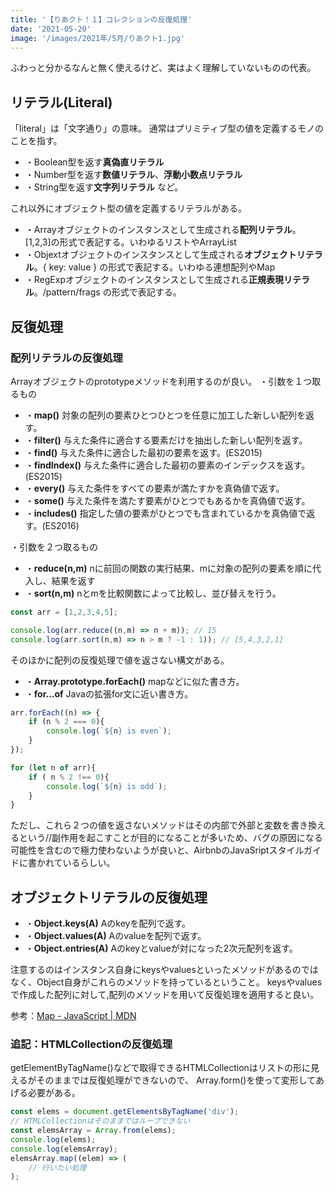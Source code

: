 ```yaml
---
title: '【りあクト！１】コレクションの反復処理'
date: '2021-05-20'
image: '/images/2021年/5月/りあクト1.jpg'
---
```


ふわっと分かるなんと無く使えるけど、実はよく理解していないものの代表。

## リテラル(Literal)
「literal」は「文字通り」の意味。
通常はプリミティブ型の値を定義するモノのことを指す。
- ・Boolean型を返す**真偽直リテラル**
- ・Number型を返す**数値リテラル**、**浮動小数点リテラル**
- ・String型を返す**文字列リテラル** など。

これ以外にオブジェクト型の値を定義するリテラルがある。
- ・Arrayオブジェクトのインスタンスとして生成される**配列リテラル**。 [1,2,3]の形式で表記する。いわゆるリストやArrayList
- ・Objextオブジェクトのインスタンスとして生成される**オブジェクトリテラル**。{ key: value } の形式で表記する。いわゆる連想配列やMap
- ・RegExpオブジェクトのインスタンスとして生成される**正規表現リテラル**。/pattern/frags の形式で表記する。

## 反復処理
### 配列リテラルの反復処理

Arrayオブジェクトのprototypeメソッドを利用するのが良い。
・引数を１つ取るもの
- ・**map()** 対象の配列の要素ひとつひとつを任意に加工した新しい配列を返す。
- ・**filter()** 与えた条件に適合する要素だけを抽出した新しい配列を返す。
- ・**find()** 与えた条件に適合した最初の要素を返す。(ES2015)
- ・**findIndex()** 与えた条件に適合した最初の要素のインデックスを返す。(ES2015)
- ・**every()** 与えた条件をすべての要素が満たすかを真偽値で返す。
- ・**some()** 与えた条件を満たす要素がひとつでもあるかを真偽値で返す。
- ・**includes()** 指定した値の要素がひとつでも含まれているかを真偽値で返す。(ES2016)

・引数を２つ取るもの
- ・**reduce(n,m)**  nに前回の関数の実行結果、mに対象の配列の要素を順に代入し、結果を返す
- ・**sort(n,m)** nとmを比較関数によって比較し、並び替えを行う。

```javascript
const arr = [1,2,3,4,5];

console.log(arr.reduce((n,m) => n + m)); // 15
console.log(arr.sort(n,m) => n > m ? -1 : 1)); // [5,4,3,2,1]
```

そのほかに配列の反復処理で値を返さない構文がある。
- ・**Array.prototype.forEach()** mapなどに似た書き方。
- ・**for...of** Javaの拡張for文に近い書き方。

```javascript
arr.forEach((n) => {
    if (n % 2 === 0){
        console.log(`${n} is even`);
    }
});

for (let n of arr){
    if ( n % 2 !== 0){
        console.log(`${n} is odd`);
    }
}
```
ただし、これら２つの値を返さないメソッドはその内部で外部と変数を書き換えるという//副作用を起こすことが目的になることが多いため、バグの原因になる可能性を含むので極力使わないようが良いと、AirbnbのJavaSriptスタイルガイドに書かれているらしい。

## オブジェクトリテラルの反復処理
- ・**Object.keys(A)**  Aのkeyを配列で返す。
- ・**Object.values(A)** Aのvalueを配列で返す。
- ・**Object.entries(A)** Aのkeyとvalueが対になった2次元配列を返す。

注意するのはインスタンス自身にkeysやvaluesといったメソッドがあるのではなく、Object自身がこれらのメソッドを持っているということ。
keysやvaluesで作成した配列に対して,配列のメソッドを用いて反復処理を適用すると良い。



参考：[Map - JavaScript | MDN](https://developer.mozilla.org/ja/docs/Web/JavaScript/Reference/Global_Objects/Map)

### 追記：HTMLCollectionの反復処理
getElementByTagName()などで取得できるHTMLCollectionはリストの形に見えるがそのままでは反復処理ができないので、
Array.form()を使って変形してあげる必要がある。

```javascript
const elems = document.getElementsByTagName('div');
// HTMLCollectionはそのままではループできない
const elemsArray = Array.from(elems);
console.log(elems);
console.log(elemsArray);
elemsArray.map((elem) => (
    // 行いたい処理
);

```